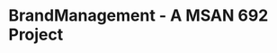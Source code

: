 # BrandManagement - A MSAN 692 Project
<!-- We will create a dashboard for the marketing teams of various companies. In our application we will focus on major American airlines. Our application will have the following features: -->

<!-- - Receive tweets live corresponding to known handles of American operated airlines without refreshing the page
- Analyze the sentiment of incoming tweets using the nltk Vader package to classify into happy, sad, or neutral tweets w/ an assigned "sentiment" value. Happy and sad tweets are presented to the dashboard under happy/sad feeds respectively, while neutral is excluded (those tweets whose 'sentiment' value magnitude fall below a certain 'nuetrality' threshold).
- Dashboard allows marketing team to respond to tweets individually
    - Browser communicates said action to server, which then removes Tweet in question from all feeds. This prevents duplication of efforts by marketing team in replying to tweets.
- Map those tweets that have locations to their coordinates on the map
     -Actual locations given are polygonal areas. Will compute centroid for pin coords
     - The dashboard will aggregate tweets by location "areas" live, with each "area"               represented by a circle
     - The size of each circle will represent the # of tweets in that area
     - The color of each circle will describe the ratio of positive/negative tweets under              each area, from green to red
- In addition, the dashboard will track the overall "impression" of a brand live using a      barchart.
      - "Impression" for each brand is defined as the sum of sentiment values of each               tweet, weighted by the # of followers for that handle.
      - The idea here is to capture the overall "impression" of the brand by the public by            not only taking into account the # of good/bad tweets and their strength, but also            the size of the audience being reached by said tweets (# of followers). For                       example, a negative tweet by Barack Obama about JetBlue will have a greater           affect on the public's impression of JetBlue than a negative tweet by Connor.
      - We want to keep track of this overall -->
